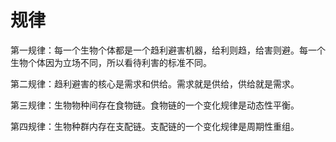 # 规律

第一规律：每一个生物个体都是一个趋利避害机器，给利则趋，给害则避。每一个生物个体因为立场不同，所以看待利害的标准不同。

第二规律：趋利避害的核心是需求和供给。需求就是供给，供给就是需求。

第三规律：生物物种间存在食物链。食物链的一个变化规律是动态性平衡。

第四规律：生物种群内存在支配链。支配链的一个变化规律是周期性重组。
